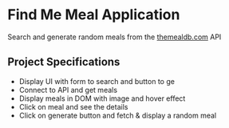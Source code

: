 # Find Me Meal Application

Search and generate random meals from the [themealdb.com](https://www.themealdb.com) API

## Project Specifications

- Display UI with form to search and button to ge
- Connect to API and get meals
- Display meals in DOM with image and hover effect
- Click on meal and see the details
- Click on generate button and fetch & display a random meal
